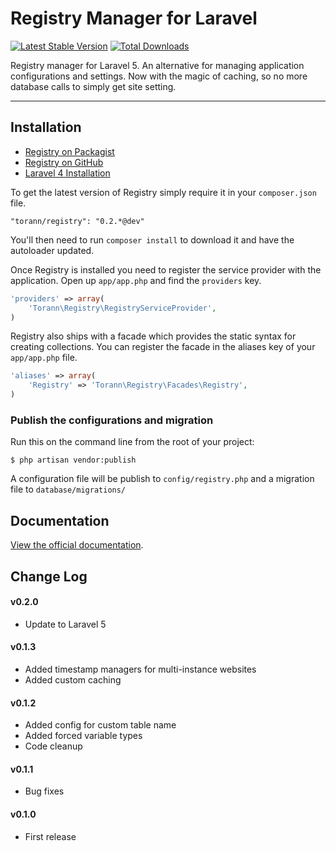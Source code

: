 # Registry Manager for Laravel

[![Latest Stable Version](https://poser.pugx.org/torann/registry/v/stable.png)](https://packagist.org/packages/torann/registry) [![Total Downloads](https://poser.pugx.org/torann/registry/downloads.png)](https://packagist.org/packages/torann/registry)

Registry manager for Laravel 5. An alternative for managing application configurations and settings. Now with the magic of caching, so no more database calls to simply get site setting.

----------

## Installation

- [Registry on Packagist](https://packagist.org/packages/torann/registry)
- [Registry on GitHub](https://github.com/Torann/laravel-registry)
- [Laravel 4 Installation](http://lyften.com/projects/laravel-registry/doc/laravel-4.html)

To get the latest version of Registry simply require it in your `composer.json` file.

~~~
"torann/registry": "0.2.*@dev"
~~~

You'll then need to run `composer install` to download it and have the autoloader updated.

Once Registry is installed you need to register the service provider with the application. Open up `app/app.php` and find the `providers` key.

```php
'providers' => array(
    'Torann\Registry\RegistryServiceProvider',
)
```

Registry also ships with a facade which provides the static syntax for creating collections. You can register the facade in the aliases key of your `app/app.php` file.

```php
'aliases' => array(
    'Registry' => 'Torann\Registry\Facades\Registry',
)
```

### Publish the configurations and migration

Run this on the command line from the root of your project:

~~~
$ php artisan vendor:publish
~~~

A configuration file will be publish to `config/registry.php` and a migration file to `database/migrations/`

## Documentation

[View the official documentation](http://lyften.com/projects/laravel-registry/).

## Change Log

#### v0.2.0

- Update to Laravel 5

#### v0.1.3

- Added timestamp managers for multi-instance websites
- Added custom caching

#### v0.1.2

- Added config for custom table name
- Added forced variable types
- Code cleanup

#### v0.1.1

- Bug fixes

#### v0.1.0

- First release